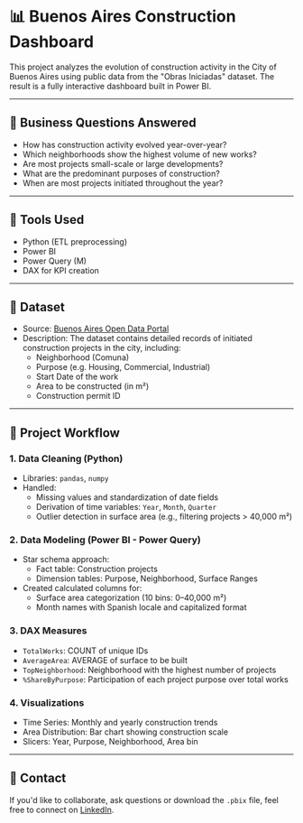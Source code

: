 # 📊 Buenos Aires Construction Dashboard

This project analyzes the evolution of construction activity in the City of Buenos Aires using public data from the "Obras Iniciadas" dataset. The result is a fully interactive dashboard built in Power BI.

---

## 📌 Business Questions Answered

- How has construction activity evolved year-over-year?
- Which neighborhoods show the highest volume of new works?
- Are most projects small-scale or large developments?
- What are the predominant purposes of construction?
- When are most projects initiated throughout the year?

---

## 🧩 Tools Used

- Python (ETL preprocessing)
- Power BI
- Power Query (M)
- DAX for KPI creation

---

## 📂 Dataset

- Source: [Buenos Aires Open Data Portal](https://data.buenosaires.gob.ar/dataset/obras-iniciadas)
- Description: The dataset contains detailed records of initiated construction projects in the city, including:
  - Neighborhood (Comuna)
  - Purpose (e.g. Housing, Commercial, Industrial)
  - Start Date of the work
  - Area to be constructed (in m²)
  - Construction permit ID

---

## 🔧 Project Workflow

### 1. Data Cleaning (Python)
- Libraries: `pandas`, `numpy`
- Handled:
  - Missing values and standardization of date fields
  - Derivation of time variables: `Year`, `Month`, `Quarter`
  - Outlier detection in surface area (e.g., filtering projects > 40,000 m²)

### 2. Data Modeling (Power BI - Power Query)
- Star schema approach:
  - Fact table: Construction projects
  - Dimension tables: Purpose, Neighborhood, Surface Ranges
- Created calculated columns for:
  - Surface area categorization (10 bins: 0–40,000 m²)
  - Month names with Spanish locale and capitalized format

### 3. DAX Measures
- `TotalWorks`: COUNT of unique IDs
- `AverageArea`: AVERAGE of surface to be built
- `TopNeighborhood`: Neighborhood with the highest number of projects
- `%ShareByPurpose`: Participation of each project purpose over total works

### 4. Visualizations
- Time Series: Monthly and yearly construction trends
- Area Distribution: Bar chart showing construction scale
- Slicers: Year, Purpose, Neighborhood, Area bin



---

## 💬 Contact

If you'd like to collaborate, ask questions or download the `.pbix` file, feel free to connect on [LinkedIn](https://www.linkedin.com/in/tu-usuario).


